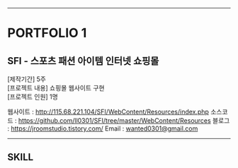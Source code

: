 * * *
# PORTFOLIO 1 
## SFI - 스포츠 패션 아이템 인터넷 쇼핑몰 

[제작기간] 5주     
[프로젝트 내용] 쇼핑몰 웹사이트 구현    
[프로젝트 인원] 1명    

웹사이트 : <http://115.68.221.104/SFI/WebContent/Resources/index.php>
소스코드 : <https://github.com/ll0301/SFI/tree/master/WebContent/Resources>
블로그 : <https://jroomstudio.tistory.com/>
Email : <wanted0301@gmail.com>

* * *
## SKILL


